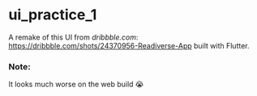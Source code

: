 # ui_practice_1

A remake of this UI from *dribbble.com*: https://dribbble.com/shots/24370956-Readiverse-App built with Flutter.
### Note:
It looks much worse on the web build 😭

